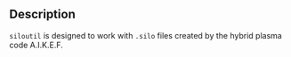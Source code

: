 ## Description
`siloutil` is designed to work with `.silo` files created by the hybrid plasma code A.I.K.E.F.

